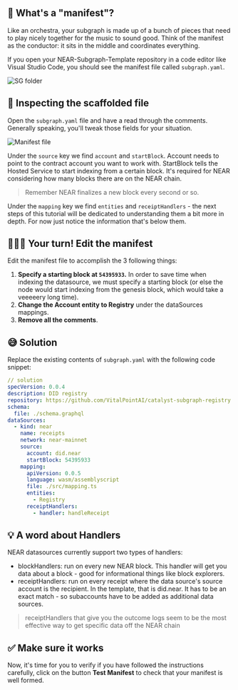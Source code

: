 ## 📜 What's a "manifest"?

Like an orchestra, your subgraph is made up of a bunch of pieces that need to play nicely together for the music to sound good. Think of the manifest as the conductor: it sits in the middle and coordinates everything.

If you open your NEAR-Subgraph-Template repository in a code editor like Visual Studio Code, you should see the manifest file called `subgraph.yaml`.

![SG folder](https://raw.githubusercontent.com/figment-networks/learn-web3-dapp/main/markdown/__images__/the-graph-near/manifest-01.png)

## 🔎 Inspecting the scaffolded file

Open the `subgraph.yaml` file and have a read through the comments. Generally speaking, you'll tweak those fields for your situation.

![Manifest file](https://raw.githubusercontent.com/figment-networks/learn-web3-dapp/main/markdown/__images__/the-graph-near/manifest-02.png)

Under the `source` key we find `account` and `startBlock`. Account needs to point to the contract account you want to work with. StartBlock tells the Hosted Service to start indexing from a certain block. It's required for NEAR considering how many blocks there are on the NEAR chain.

> Remember NEAR finalizes a new block every second or so.

Under the `mapping` key we find `entities` and `receiptHandlers` - the next steps of this tutorial will be dedicated to understanding them a bit more in depth. For now just notice the information that's below them.

## 🧑🏼‍💻 Your turn! Edit the manifest

Edit the manifest file to accomplish the 3 following things:

1. **Specify a starting block at `54395933`.** In order to save time when indexing the datasource, we must specify a starting block (or else the node would start indexing from the genesis block, which would take a veeeeery long time).
2. **Change the Account entity to Registry** under the dataSources mappings.
3. **Remove all the comments**.

## 😅 Solution

Replace the existing contents of `subgraph.yaml` with the following code snippet:

```yaml
// solution
specVersion: 0.0.4
description: DID registry
repository: https://github.com/VitalPointAI/catalyst-subgraph-registry
schema:
  file: ./schema.graphql
dataSources:
  - kind: near
    name: receipts
    network: near-mainnet
    source:
      account: did.near
      startBlock: 54395933
    mapping:
      apiVersion: 0.0.5
      language: wasm/assemblyscript
      file: ./src/mapping.ts
      entities:
        - Registry
      receiptHandlers:
        - handler: handleReceipt
```

## 💡 A word about Handlers

NEAR datasources currently support two types of handlers:

- blockHandlers: run on every new NEAR block. This handler will get you data about a block - good for informational things like block explorers.
- receiptHandlers: run on every receipt where the data source's source account is the recipient. In the template, that is did.near. It has to be an exact match - so subaccounts have to be added as additional data sources.

> receiptHandlers that give you the outcome logs seem to be the most effective way to get specific data off the NEAR chain

## ✅ Make sure it works

Now, it's time for you to verify if you have followed the instructions carefully, click on the button **Test Manifest** to check that your manifest is well formed.
